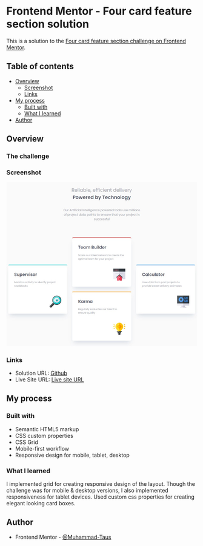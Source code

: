 # Frontend Mentor - Four card feature section solution

This is a solution to the [Four card feature section challenge on Frontend Mentor](https://www.frontendmentor.io/challenges/four-card-feature-section-weK1eFYK).

## Table of contents

- [Overview](#overview)
  - [Screenshot](#screenshot)
  - [Links](#links)
- [My process](#my-process)
  - [Built with](#built-with)
  - [What I learned](#what-i-learned)
- [Author](#author)


## Overview

### The challenge

### Screenshot

![](./images/completed/desktop-four-feature-cards.jpg)

### Links

- Solution URL: [Github](https://github.com/Muhammad-Taus/Front-End-Mentor-Four-Card-Feature-Selection)
- Live Site URL: [Live site URL](https://your-live-site-url.com)

## My process

### Built with

- Semantic HTML5 markup
- CSS custom properties
- CSS Grid
- Mobile-first workflow
- Responsive design for mobile, tablet, desktop

### What I learned

I implemented grid for creating responsive design of the layout. Though the challenge was for mobile & desktop versions, I also implemented responsiveness for tablet devices. Used custom css properties for creating elegant looking card boxes.

## Author

- Frontend Mentor - [@Muhammad-Taus](https://www.frontendmentor.io/profile/Muhammad-Taus)
